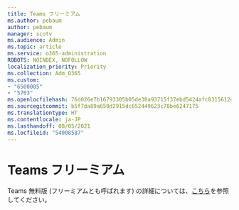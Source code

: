 ```yaml
---
title: Teams フリーミアム
ms.author: pebaum
author: pebaum
manager: scotv
ms.audience: Admin
ms.topic: article
ms.service: o365-administration
ROBOTS: NOINDEX, NOFOLLOW
localization_priority: Priority
ms.collection: Adm_O365
ms.custom:
- "6500005"
- "5703"
ms.openlocfilehash: 76d026e7b16793305b05de30a93715f37ebd5424afc8315612dcfe37abb38089
ms.sourcegitcommit: b5f7da89a650d2915dc652449623c78be6247175
ms.translationtype: HT
ms.contentlocale: ja-JP
ms.lasthandoff: 08/05/2021
ms.locfileid: "54008587"
---
```

# <a name="teams-freemium"></a>Teams フリーミアム

Teams 無料版 (フリーミアムとも呼ばれます) の詳細については、[こちら](https://docs.microsoft.com/alchemyinsights/teams-freemium)を参照してください。
